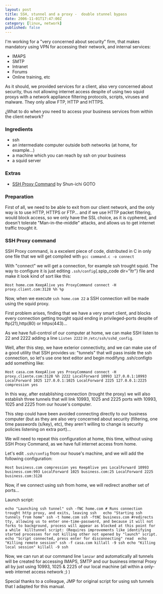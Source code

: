 ```yaml
---
layout: post
title: SSH, stunnel and a proxy -  double stunnel bypass
date: 2006-11-01T17:47:00Z
category: [linux, network]
published: false
---
```


I'm working for a "very concerned about security" firm, that makes
mandatory using VPN for accessing their network, and internal services:

-  IMAPS
-  SMTP
-  Intranet
-  Forums
-  Online training,
etc

As it should, we provided services for a client, also very concerned
about security, thus not allowing internet access despite of using two
squid proxys with a network appliance filtering protocols, scripts,
viruses and malware. They only allow FTP, HTTP and HTTPS.

¿What to do when you need to access your business services from within
the client network?

### Ingredients 

-  ssh
-  an intermediate
computer outside both networks (at home, for example...)
-  a machine which you
can reach by ssh on your business
-  a squid server

### Extras 

-  [SSH Proxy
Command](http://zippo.taiyo.co.jp/~gotoh/ssh/connect.html) by Shun-ichi
GOTO

### Preparation 

First of all, we need to be able to exit from our client network, and
the only way is to use HTTP, HTTPS or FTP... and if we use HTTP packet
filtering, would block access, so we only have the SSL choice, as it is
cyphered, and doesn't tolerate "Man-in-the-middle" attacks, and allows
us to get internet traffic trought it.

### SSH Proxy command 

SSH Proxy command, is a excelent piece of code, distributed in C in only
one file that we will get compiled with
`gcc command.c -o connect`

With "connect" we will get a connection, for example ssh trought squid.
The way to configure it is just editing `.ssh/config`{.spip_code
dir="ltr"} file and make it look kind of sort like this:

`Host home.com KeepAlive yes ProxyCommand connect -H proxy.client.com:3128 %h %p`

Now, when we execute `ssh home.com 22` a SSH
connection will be made using the squid proxy.

First problem arises, finding that we have a very smart client, and
blocks every connection getting trought squid ending in privileged-ports
despite of ftp(21),http(80) or https(443)...

As we have full-control of our computer at home, we can make SSH listen
to 22 and 2222 adding a line `Listen 2222` in
`/etc/ssh/sshd_config`.

Well, after this step, we have exterior connectivity, and we can make
use of a good utility that SSH provides us: "tunnels" that will pass
inside the ssh connection, so let's use one text editor and begin
modifyng .ssh/configto add something like:

`Host casa.com KeepAlive yes ProxyCommand connect -H proxy.cliente.com:3128 %h 2222 LocalForward 10993 127.0.0.1:10993 LocalForward 1025 127.0.0.1:1025 LocalForward 2225 127.0.0.1:2225 compression yes`

In this way, after establishing connection (trought the proxy) we will
also establish three tunnels that will link 10993, 1025 and 2225 ports
with 10993, 1025 and 2225 from our house's computer.

This step could have been avoided connecting directly to our business
computer (but as they are also very concerned about security (filtering,
one time passwords (s/key), etc), they aren't willing to change is
security policies listening on extra port)...

We will need to repeat this configuration at home, this time, without
using SSH Proxy Command, as we have full internet access from home.

Let's edit `.ssh/config` from our house's machine,
and we will add the following configuration:

`Host business.com compression yes KeepAlive yes LocalForward 10993 business.com:993 LocalForward 1025 business.com:25 LocalForward 2225 business.com:3128`

Now, if we connect using ssh from home, we will redirect another set of
ports...

Launch script:

`echo "Launching ssh tunnel" ssh -fNC home.com # Runs connection trought http proxy, and exits, leaving ssh   echo "Starting ssh tunnels from home" ssh -t home.com ssh -ftNC business.com #redirects tty, allowing us to enter one-time-password, and because it will not forks to background, process will appear as blocked at this point for a while  killtunnel script: (Requires improvements like identifying started processes for not killing other not opened by "launch" script.  echo "Script connected, press enter for disconnecting" read  echo "Killing remote session" ssh -f casa.com killall -9 ssh echo "Killing local session" killall -9 ssh`

Now, we can run at our command line `lanzar` and
automatically all tunnels will be created for accessing IMAPS, SMTP and
our business internal Proxy all by just using 10993, 1025 & 2225 of our
local machine (all within a only-web internet access network ;) )

Special thanks to a colleague, JMP for original script for using ssh
tunnels that I adapted for this manual.


